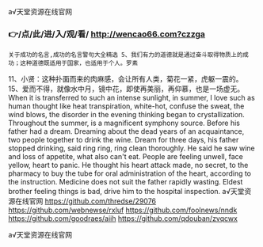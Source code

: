 
а√天堂资源在线官网




### 👉/点/此/进/入/观/看/ http://wencao66.com?czzga




	关于成功的名言,成功的名言警句大全精选	5、我们有力的道德就是通过奋斗取得物质上的成功；这种道德既适用于国家，也适用于个人。罗素
11、小贤：这种扑面而来的肉麻感，会让所有人类，菊花一紧，虎躯一震的。
	15、爱而不得，就像水中月，镜中花，即使再美丽，再仰慕，也是一场虚无。
When it is transferred to such an intense sunlight, in summer, I love such as human thought like heat transpiration, white-hot, confuse the sweat, the wind blows, the disorder in the evening thinking began to crystallization.
Throughout the summer, is a magnificent symphony source.
Before his father had a dream.
Dreaming about the dead years of an acquaintance, two people together to drink the wine.
Dream for three days, his father stopped drinking, said ring ring, ring clean thoroughly.
He said he saw wine and loss of appetite, what also can't eat.
People are feeling unwell, face yellow, heart to panic.
He thought his heart attack made, no secret, to the pharmacy to buy the tube for oral administration of the heart, according to the instruction.
Medicine does not suit the father rapidly wasting.
Eldest brother feeling things is bad, drive him to the hospital inspection.
а√天堂资源在线官网 https://github.com/thredse/29076
https://github.com/webnewse/rxluf
https://github.com/foolnews/nndk
https://github.com/goodraes/aiih
https://github.com/qdouban/zvqcwx





а√天堂资源在线官网
